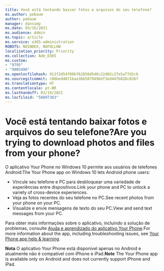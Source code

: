 ```yaml
---
title: Você está tentando baixar fotos e arquivos do seu telefone?
ms.author: pebaum
author: pebaum
manager: dansimp
ms.date: 03/16/2021
ms.audience: Admin
ms.topic: article
ms.service: o365-administration
ROBOTS: NOINDEX, NOFOLLOW
localization_priority: Priority
ms.collection: Adm_O365
ms.custom:
- "9795"
- "9005496"
ms.openlocfilehash: 913f2d54f80b762856d540c22d02c27e5a77d2cb
ms.sourcegitcommit: c08bed4071baa3bb5879496df3ed44fb828c8367
ms.translationtype: HT
ms.contentlocale: pt-BR
ms.lasthandoff: 03/19/2021
ms.locfileid: "50897363"
---
```

# <a name="are-you-trying-to-download-photos-and-files-from-your-phone"></a><span data-ttu-id="fc9a8-102">Você está tentando baixar fotos e arquivos do seu telefone?</span><span class="sxs-lookup"><span data-stu-id="fc9a8-102">Are you trying to download photos and files from your phone?</span></span>

<span data-ttu-id="fc9a8-103">O aplicativo Your Phone no Windows 10 permite aos usuários de telefones Android:</span><span class="sxs-lookup"><span data-stu-id="fc9a8-103">The Your Phone app on Windows 10 lets Android phone users:</span></span>

- <span data-ttu-id="fc9a8-104">Vincule seu telefone e PC para desbloquear uma variedade de experiências entre dispositivos.</span><span class="sxs-lookup"><span data-stu-id="fc9a8-104">Link your phone and PC to unlock a variety of cross-device experiences.</span></span>
- <span data-ttu-id="fc9a8-105">Veja as fotos recentes do seu telefone no PC.</span><span class="sxs-lookup"><span data-stu-id="fc9a8-105">See recent photos from your phone on your PC.</span></span>
- <span data-ttu-id="fc9a8-106">Visualize e envie mensagens de texto do seu PC.</span><span class="sxs-lookup"><span data-stu-id="fc9a8-106">View and send text messages from your PC.</span></span>

<span data-ttu-id="fc9a8-107">Para obter mais informações sobre o aplicativo, incluindo a solução de problemas, consulte [Ajuda e aprendizado do aplicativo Your Phone](https://support.microsoft.com/your-phone-app).</span><span class="sxs-lookup"><span data-stu-id="fc9a8-107">For more information about the app, including troubleshooting issues, see [Your Phone app help & learning](https://support.microsoft.com/your-phone-app).</span></span>

<span data-ttu-id="fc9a8-108">**Nota** O aplicativo Your Phone está disponível apenas no Android e atualmente não é compatível com iPhone e iPad.</span><span class="sxs-lookup"><span data-stu-id="fc9a8-108">**Note** The Your Phone app is available only on Android and does not currently support iPhone and iPad.</span></span>